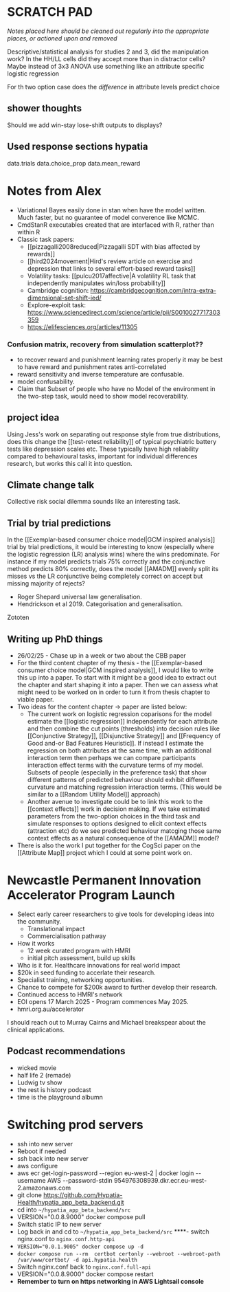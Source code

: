 # SCRATCH PAD

_Notes placed here should be cleaned out regularly into the appropriate places, or actioned upon and removed_


Descriptive/statistical analysis for studies 2 and 3, did the manipulation work? In the HH/LL cells did they accept more than in distractor cells? Maybe instead of 3x3 ANOVA use something like an attribute specific logistic regression

For th two option case does the _difference_ in attribute levels predict choice

## shower thoughts

Should we add win-stay lose-shift outputs to displays?

## Used response sections hypatia

data.trials
data.choice_prop
data.mean_reward

# Notes from Alex

- Variational Bayes easily done in stan when have the model written. Much faster, but no guarantee of model converence like MCMC.
- CmdStanR executables created that are interfaced with R, rather than within R
- Classic task papers:
    - [[pizzagalli2008reduced|Pizzagalli SDT with bias affected by rewards]]
    - [[hird2024movement|Hird's review article on exercise and depression that links to several effort-based reward tasks]]
    - Volatility tasks: [[pulcu2017affective|A volatility RL task that independently manipulates win/loss probability]]
    - Cambridge cognition: https://cambridgecognition.com/intra-extra-dimensional-set-shift-ied/
    - Explore-exploit task: https://www.sciencedirect.com/science/article/pii/S0010027717303359
    - https://elifesciences.org/articles/11305
 
### Confusion matrix, recovery from simulation scatterplot??

- to recover reward and punishment learning rates properly it may be best to have reward and punishment rates anti-correlated
- reward sensitivity and inverse temperature are confusable.
- model confusability.
- Claim that Subset of people who have no Model of the environment in the two-step task, would need to show model recoverability.

## project idea

Using Jess's work on separating out response style from true distributions, does this change the [[test-retest reliability]] of typical psychiatric battery tests like depression scales etc. These typically have high reliability compared to behavioural tasks, important for individual differences research, but works this call it into question.

## Climate change talk

Collective risk social dilemma sounds like an interesting task.

## Trial by trial predictions

In the [[Exemplar-based consumer choice model|GCM inspired analysis]] trial by trial predictions, it would be interesting to know (especially where the logistic regression (LR) analysis wins) where the wins predominate. For instance if my model predicts trials 75% correctly and the conjunctive method predicts 80% correctly, does the model [[AMADM]] evenly split its misses vs the LR conjunctive being completely correct on accept but missing majority of rejects?

- Roger Shepard universal law generalisation. 
- Hendrickson et al 2019. Categorisation and generalisation.


Zototen

## Writing up PhD things

- 26/02/25 - Chase up in a week or two about the CBB paper
- For the third content chapter of my thesis - the [[Exemplar-based consumer choice model|GCM inspired analysis]], I would like to write this up into a paper. To start with it might be a good idea to extract out the chapter and start shaping it into a paper. Then we can assess what might need to be worked on in order to turn it from thesis chapter to viable paper.
- Two ideas for the content chapter -> paper are listed below:
    - The current work on logistic regression coparisons for the model estimate the [[logistic regression]] independently for each attribute and then combine the cut points (thresholds) into decision rules like [[Conjunctive Strategy]], [[Disjunctive Strategy]] and [[Frequency of Good and-or Bad Features Heuristic]]. If instead I estimate the regression on both attributes at the same time, with an additional interaction term then perhaps we can compare participants interaction effect terms with the curvature terms of my model. Subsets of people (especially in the preference task) that show different patterns of predicted behaviour should exhibit different curvature and matching regression interaction terms. (This would be similar to a [[Random Utility Model]] approach)
    - Another avenue to investigate could be to link this work to the [[context effects]] work in decision making. If we take estimated parameters from the two-option choices in the third task and simulate responses to options designed to elicit context effects (attraction etc) do we see predicted behaviour matcging those same context effects as a natural consequence of the [[AMADM]] model?
- There is also the work I put together for the CogSci paper on the [[Attribute Map]] project which I could at some point work on.


# Newcastle Permanent Innovation Accelerator Program Launch

- Select early career researchers to give tools for developing ideas into the community.
    - Translational impact
    - Commercialisation pathway
- How it works
    - 12 week curated program with HMRI
    - initial pitch assessment, build up skills
- Who is it for. Healthcare innovations for real world impact
- $20k in seed funding to accerlate their research.
- Specialist training, networking opportunities.
- Chance to compete for $200k award to further develop their research.
- Continued access to HMRI's network
- EOI opens 17 March 2025 - Program commences May 2025.
- hmri.org.au/accelerator

I should reach out to Murray Cairns and Michael breakspear about the clinical applications.

## Podcast recommendations

- wicked movie 
- half life 2 (remade)
- Ludwig tv show
- the rest is history podcast 
- time is the playground albumn
# Switching prod servers

- ssh into new server
- Reboot if needed
- ssh back into new server
- aws configure
- aws ecr get-login-password --region eu-west-2 | docker login --username AWS --password-stdin 954976308939.dkr.ecr.eu-west-2.amazonaws.com
- git clone https://github.com/Hypatia-Health/hypatia_app_beta_backend.git
- cd into `~/hypatia_app_beta_backend/src`
- VERSION="0.0.8.9000" docker compose pull
- Switch static IP to new server
- Log back in and cd to `~/hypatia_app_beta_backend/src`
****- switch nginx.conf to `nginx.conf.http-api`
- `VERSION="0.0.1.9005" docker compose up -d`
- `docker compose run --rm  certbot certonly --webroot --webroot-path /var/www/certbot/ -d api.hypatia.health`
- Switch nginx.conf back to `nginx.conf.full-api`
- VERSION="0.0.8.9000" docker compose restart
- **Remember to turn on https networking in AWS Lightsail console**